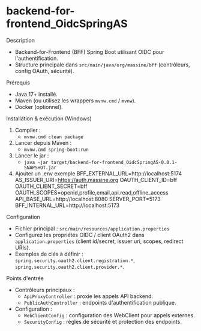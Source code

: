 # backend-for-frontend_OidcSpringAS

Description
- Backend\-for\-Frontend (BFF) Spring Boot utilisant OIDC pour l'authentification.
- Structure principale dans `src/main/java/org/massine/bff` (contrôleurs, config OAuth, sécurité).

Prérequis
- Java 17+ installé.
- Maven (ou utilisez les wrappers `mvnw.cmd` / `mvnw`).
- Docker (optionnel).

Installation & exécution (Windows)
1. Compiler :
   - `mvnw.cmd clean package`
2. Lancer depuis Maven :
   - `mvnw.cmd spring-boot:run`
3. Lancer le jar :
   - `java -jar target/backend-for-frontend_OidcSpringAS-0.0.1-SNAPSHOT.jar`
4. Ajouter un .env exemple
    BFF_EXTERNAL_URL=http://localhost:5174
    AS_ISSUER_URI=https://auth.massine.org
    OAUTH_CLIENT_ID=bff
    OAUTH_CLIENT_SECRET=bff
    OAUTH_SCOPES=openid,profile,email,api.read,offline_access
    API_BASE_URL=http://localhost:8080
    SERVER_PORT=5173
    BFF_INTERNAL_URL=http://localhost:5173


Configuration
- Fichier principal : `src/main/resources/application.properties`
- Configurez les propriétés OIDC / client OAuth2 dans `application.properties` (client id/secret, issuer uri, scopes, redirect URIs).
- Exemples de clés à définir : `spring.security.oauth2.client.registration.*`, `spring.security.oauth2.client.provider.*`.

Points d'entrée
- Contrôleurs principaux :
  - `ApiProxyController` : proxie les appels API backend.
  - `PublicAuthController` : endpoints d'authentification publique.
- Configuration :
  - `WebClientConfig` : configuration des WebClient pour appels externes.
  - `SecurityConfig` : règles de sécurité et protection des endpoints.
